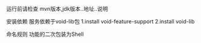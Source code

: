 运行前请检查
mvn版本,jdk版本..地址..说明

安装依赖
服务依赖于void-lib包
1.install void-feature-support
2.install void-lib

命名规则
功能的二次包装为Shell